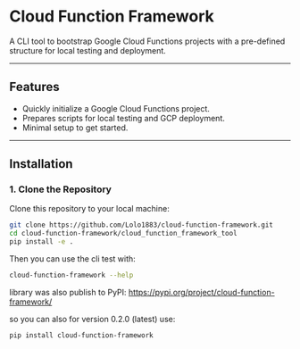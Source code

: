 # Cloud Function Framework

A CLI tool to bootstrap Google Cloud Functions projects with a pre-defined structure for local testing and deployment.

---

## Features

- Quickly initialize a Google Cloud Functions project.
- Prepares scripts for local testing and GCP deployment.
- Minimal setup to get started.

---

## Installation

### 1. Clone the Repository
Clone this repository to your local machine:

```bash
git clone https://github.com/Lolo1883/cloud-function-framework.git
cd cloud-function-framework/cloud_function_framework_tool
pip install -e .
```
Then you can use the cli test with:

```bash
cloud-function-framework --help
```

library was also publish to PyPI: 
https://pypi.org/project/cloud-function-framework/

so you can also for version 0.2.0 (latest) use:
```bash
pip install cloud-function-framework
```



